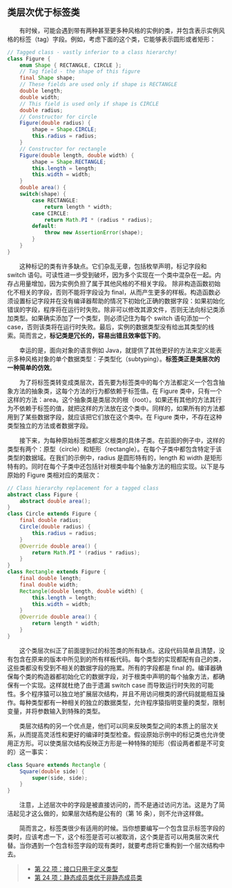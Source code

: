 ## 类层次优于标签类

&emsp;&emsp;有时候，可能会遇到带有两种甚至更多种风格的实例的类，并包含表示实例风格的标签（tag）字段。例如，考虑下面的这个类，它能够表示圆形或者矩形：

```java
// Tagged class - vastly inferior to a class hierarchy!
class Figure {
    enum Shape { RECTANGLE, CIRCLE };
    // Tag field - the shape of this figure
    final Shape shape;
    // These fields are used only if shape is RECTANGLE
    double length;
    double width;
    // This field is used only if shape is CIRCLE
    double radius;
    // Constructor for circle
    Figure(double radius) {
        shape = Shape.CIRCLE;
        this.radius = radius;
    }
    // Constructor for rectangle
    Figure(double length, double width) {
        shape = Shape.RECTANGLE;
        this.length = length;
        this.width = width;
    }
    double area() {
    switch(shape) {
        case RECTANGLE:
            return length * width;
        case CIRCLE:
            return Math.PI * (radius * radius);
        default:
            throw new AssertionError(shape);
        }
    }
}
```

&emsp;&emsp;这种标记的类有许多缺点。它们杂乱无章，包括枚举声明，标记字段和 switch 语句。可读性进一步受到破坏，因为多个实现在一个类中混杂在一起。内存占用量增加，因为实例负担了属于其他风格的不相关字段。 除非构造函数初始化不相关的字段，否则不能将字段设为 final，从而产生更多的样板。构造函数必须设置标记字段并在没有编译器帮助的情况下初始化正确的数据字段：如果初始化错误的字段，程序将在运行时失败。除非可以修改其源文件，否则无法向标记类添加类型。如果确实添加了一个类型，则必须记住为每个 switch 语句添加一个 case，否则该类将在运行时失败。最后，实例的数据类型没有给出其类型的线索。简而言之，**标记类是冗长的，容易出错且效率低下的**。

&emsp;&emsp;幸运的是，面向对象的语言例如 Java，就提供了其他更好的方法来定义能表示多种风格对象的单个数据类型：子类型化（subtyping）。**标签类正是类层次的一种简单的仿效**。

&emsp;&emsp;为了将标签类转变成类层次，首先要为标签类中的每个方法都定义一个包含抽象方法的抽象类，这每个方法的行为都依赖于标签值。在 Figure 类中，只有一个这样的方法：area。这个抽象类是类层次的根（root）。如果还有其他的方法其行为不依赖于标签的值，就把这样的方法放在这个类中。同样的，如果所有的方法都用到了某些数据字段，就应该把它们放在这个类中。在 Figure 类中，不存在这种类型独立的方法或者数据字段。

&emsp;&emsp;接下来，为每种原始标签类都定义根类的具体子类。在前面的例子中，这样的类型有两个：原型（circle）和矩形（rectangle）。在每个子类中都包含特定于该类型的数据域。在我们的示例中，radius 是圆形特有的，length 和 width 是矩形特有的。同时在每个子类中还包括针对根类中每个抽象方法的相应实现。以下是与原始的 Figure 类相对应的类层次：

```java
// Class hierarchy replacement for a tagged class
abstract class Figure {
    abstract double area();
}
class Circle extends Figure {
    final double radius;
    Circle(double radius) {
        this.radius = radius;
    }
    @Override double area() {
        return Math.PI * (radius * radius);
    }
}
class Rectangle extends Figure {
    final double length;
    final double width;
    Rectangle(double length, double width) {
        this.length = length;
        this.width = width;
    }
    @Override double area() {
        return length * width;
    }
}
```

&emsp;&emsp;这个类层次纠正了前面提到过的标签类的所有缺点。这段代码简单且清楚，没有包含在原来的版本中所见到的所有样板代码。每个类型的实现都配有自己的类，这些类都没有受到不相关的数据字段的拖累。所有的字段都是 final 的。编译器确保每个类的构造器都初始化它的数据字段，对于根类中声明的每个抽象方法，都确保有一个实现。这样就杜绝了由于遗漏 switch case 而导致运行时失败的可能性。多个程序猿可以独立地扩展层次结构，并且不用访问根类的源代码就能相互操作。每种类型都有一种相关的独立的数据类型，允许程序猿指明变量的类型，限制变量，并将参数输入到特殊的类型。

&emsp;&emsp;类层次结构的另一个优点是，他们可以同来反映类型之间的本质上的层次关系，从而提高灵活性和更好的编译时类型检查。假设原始示例中的标记类也允许使用正方形。可以使类层次结构反映正方形是一种特殊的矩形（假设两者都是不可变的）这一事实：

```java
class Square extends Rectangle {
    Square(double side) {
        super(side, side);
    }
}
```

&emsp;&emsp;注意，上述层次中的字段是被直接访问的，而不是通过访问方法。这是为了简洁起见才这么做的，如果层次结构是公有的（第 16 条），则不允许这样做。

&emsp;&emsp;简而言之，标签类很少有适用的时候。当你想要编写一个包含显示标签字段的类时，应该考虑一下，这个标签是否可以被取消，这个类是否可以用类层次来代替。当你遇到一个包含标签字段的现有类时，就要考虑将它重构到一个层次结构中去。

> - [第 22 项：接口只用于定义类型](https://gitee.com/lin-mt/effective-java-third-edition/blob/master/第04章：类和接口/第22项：接口只用于定义类型.md)
> - [第 24 项：静态成员类优于非静态成员类](https://gitee.com/lin-mt/effective-java-third-edition/blob/master/第04章：类和接口/第24项：静态成员类优于非静态成员类.md)

